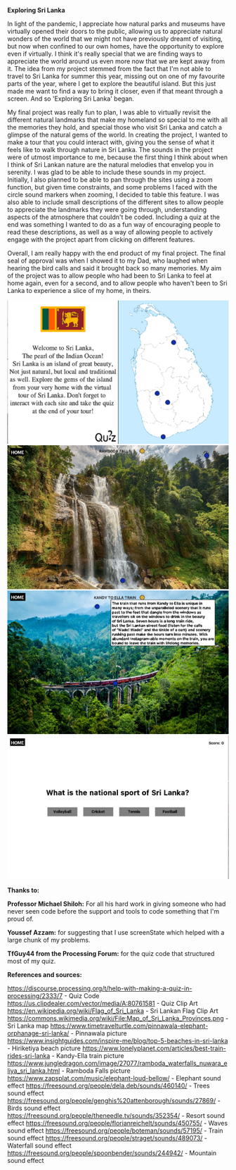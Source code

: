 **Exploring Sri Lanka**

In light of the pandemic, I appreciate how natural parks and museums have virtually opened their doors to the public, allowing us to appreciate natural wonders of the world that we might not have previously dreamt of visiting, but now when confined to our own homes, have the opportunity to explore even if virtually. I think it's really special that we are finding ways to appreciate the world around us even more now that we are kept away from it. The idea from my project stemmed from the fact that I'm not able to travel to Sri Lanka for summer this year, missing out on one of my favourite parts of the year, where I get to explore the beautiful island. But this just made me want to find a way to bring it closer, even if that meant through a screen. And so 'Exploring Sri Lanka' began.

My final project was really fun to plan, I was able to virtually revisit the different natural landmarks that make my homeland so special to me with all the memories they hold, and special those who visit Sri Lanka and catch a glimpse of the natural gems of the world. In creating the project, I wanted to make a tour that you could interact with, giving you the sense of what it feels like to walk through nature in Sri Lanka. The sounds in the project were of utmost importance to me, because the first thing I think about when I think of Sri Lankan nature are the natural melodies that envelop you in serenity. I was glad to be able to include these sounds in my project. Initially, I also planned to be able to pan through the sites using a zoom function, but given time constraints, and some problems I faced with the circle sound markers when zooming, I decided to table this feature. I was also able to include small descriptions of the different sites to allow people to appreciate the landmarks they were going through, understanding aspects of the atmosphere that couldn't be coded. Including a quiz at the end was something I wanted to do as a fun way of encouraging people to read these descriptions, as well as a way of allowing people to actively engage with the project apart from clicking on different features. 

Overall, I am really happy with the end product of my final project. The final seal of approval was when I showed it to my Dad, who laughed when hearing the bird calls and said it brought back so many memories. My aim of the project was to allow people who had been to Sri Lanka to feel at home again, even for a second, and to allow people who haven't been to Sri Lanka to experience a slice of my home, in theirs. 

![](1.jpg)
![](2.jpg)
![](3.jpg)
![](4.jpg)

**Thanks to:**

**Professor Michael Shiloh:** For all his hard work in giving someone who had never seen code before the support and tools to code something that I'm proud of.

**Youssef Azzam:** for suggesting that I use screenState which helped with a large chunk of my problems.

**TfGuy44 from the Processing Forum:** for the quiz code that structured most of my quiz.

**References and sources:**

https://discourse.processing.org/t/help-with-making-a-quiz-in-processing/2333/7 - Quiz Code
https://us.clipdealer.com/vector/media/A:80761581 - Quiz Clip Art
https://en.wikipedia.org/wiki/Flag_of_Sri_Lanka - Sri Lankan Flag Clip Art
https://commons.wikimedia.org/wiki/File:Map_of_Sri_Lanka_Provinces.png - Sri Lanka map
https://www.timetravelturtle.com/pinnawala-elephant-orphanage-sri-lanka/ - Pinnawala picture
https://www.insightguides.com/inspire-me/blog/top-5-beaches-in-sri-lanka - Hiriketiya beach picture
https://www.lonelyplanet.com/articles/best-train-rides-sri-lanka - Kandy-Ella train picture
https://www.jungledragon.com/image/27077/ramboda_waterfalls_nuwara_eliya_sri_lanka.html - Ramboda Falls picture
https://www.zapsplat.com/music/elephant-loud-bellow/ - Elephant sound effect
https://freesound.org/people/dela.deb/sounds/460140/ - Trees sound effect
https://freesound.org/people/genghis%20attenborough/sounds/27869/ - Birds sound effect
https://freesound.org/people/theneedle.tv/sounds/352354/ - Resort sound effect
https://freesound.org/people/florianreichelt/sounds/450755/ - Waves sound effect
https://freesound.org/people/boteman/sounds/57195/ - Train sound effect
https://freesound.org/people/straget/sounds/489073/ - Waterfall sound effect
https://freesound.org/people/spoonbender/sounds/244942/ - Mountain sound effect


